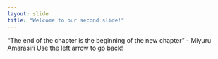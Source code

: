 ```yaml
---
layout: slide
title: "Welcome to our second slide!"
---
```

“The end of the chapter is the beginning of the new chapter” - Miyuru Amarasiri
Use the left arrow to go back!

